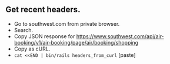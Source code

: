## Get recent headers.

- Go to southwest.com from private browser.
- Search.
- Copy JSON response for https://www.southwest.com/api/air-booking/v1/air-booking/page/air/booking/shopping
- Copy as cURL.
- `cat <<END | bin/rails headers_from_curl` [paste]
